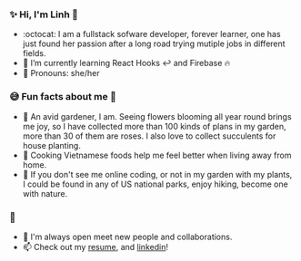 ### :sparkles: Hi, I'm Linh :wave: 

- :octocat:  I am a fullstack sofware developer, forever learner, one has just found her passion after a long road trying mutiple jobs in different fields.
- 🌱 I’m currently learning React Hooks :leftwards_arrow_with_hook: and  Firebase :fire:
- :blossom: Pronouns: she/her
 ### :sweat_smile: Fun facts about me :rose:
 
 - :evergreen_tree: An avid gardener, I am. Seeing flowers blooming all year round brings me joy, so I have collected more than 100 kinds of plans in my garden, more than 30 of them are roses. I also love to collect succulents for house planting.
 - :stew: Cooking Vietnamese foods help me feel better when living away from home.
 - :feet: If you don't see me online coding, or not in my garden with my plants, I could be found in any of US national parks, enjoy hiking, become one with nature.
 
### :speech_balloon:
- :raised_hands: I'm always open meet new people and collaborations.
- 📫 Check out my [resume](https://drive.google.com/file/d/1p4wzW1tTd8EfRO10mKBy9y_xpZQ9Yp3c/view?usp=sharing),  and [linkedin](https://www.linkedin.com/in/linh-vu-de/)!
